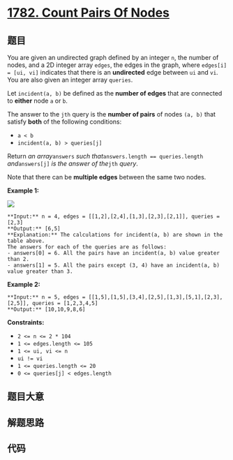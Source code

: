# [1782. Count Pairs Of Nodes](https://leetcode.com/problems/count-pairs-of-nodes)

## 题目

You are given an undirected graph defined by an integer `n`, the number of
nodes, and a 2D integer array `edges`, the edges in the graph, where `edges[i]
= [ui, vi]` indicates that there is an **undirected** edge between `ui` and
`vi`. You are also given an integer array `queries`.

Let `incident(a, b)` be defined as the **number of edges** that are connected
to **either** node `a` or `b`.

The answer to the `jth` query is the **number of pairs** of nodes `(a, b)`
that satisfy **both** of the following conditions:

  * `a < b`
  * `incident(a, b) > queries[j]`

Return _an array_`answers` _such that_`answers.length == queries.length`
_and_`answers[j]` _is the answer of the_`jth` _query_.

Note that there can be **multiple edges** between the same two nodes.



**Example 1:**

![](https://assets.leetcode.com/uploads/2021/06/08/winword_2021-06-08_00-58-39.png)

    
    
    **Input:** n = 4, edges = [[1,2],[2,4],[1,3],[2,3],[2,1]], queries = [2,3]
    **Output:** [6,5]
    **Explanation:** The calculations for incident(a, b) are shown in the table above.
    The answers for each of the queries are as follows:
    - answers[0] = 6. All the pairs have an incident(a, b) value greater than 2.
    - answers[1] = 5. All the pairs except (3, 4) have an incident(a, b) value greater than 3.
    

**Example 2:**

    
    
    **Input:** n = 5, edges = [[1,5],[1,5],[3,4],[2,5],[1,3],[5,1],[2,3],[2,5]], queries = [1,2,3,4,5]
    **Output:** [10,10,9,8,6]
    



**Constraints:**

  * `2 <= n <= 2 * 104`
  * `1 <= edges.length <= 105`
  * `1 <= ui, vi <= n`
  * `ui != vi`
  * `1 <= queries.length <= 20`
  * `0 <= queries[j] < edges.length`


## 题目大意

## 解题思路

## 代码

```javascript

```
